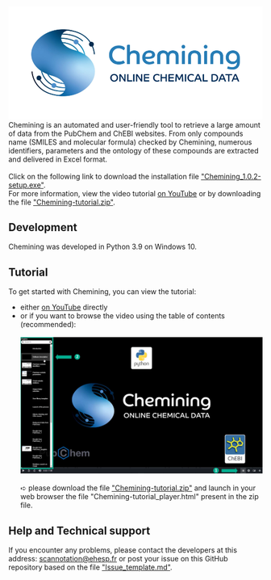 ![Chemining](Chemining-logo_git.png)
Chemining is an automated and user-friendly tool to retrieve a large amount of data from the PubChem and ChEBI websites. 
From only compounds name (SMILES and molecular formula) checked by Chemining, numerous identifiers, 
parameters and the ontology of these compounds are extracted and delivered in Excel format.\
\
Click on the following link to download the installation file ["Chemining_1.0.2-setup.exe"](https://github.com/scannotation/Chemining_software/blob/main/Chemining_1.0.2-setup.exe).\
For more information, view the video tutorial [on YouTube](https://youtu.be/tTnQ8K6wFkU) 
or by downloading the file ["Chemining-tutorial.zip"](https://github.com/scannotation/Chemining_software/blob/main/Chemining-tutorial.zip).

## Development
Chemining was developed in Python 3.9 on Windows 10.

## Tutorial
To get started with Chemining, you can view the tutorial:
* either [on YouTube](https://youtu.be/tTnQ8K6wFkU) directly
* or if you want to browse the video using the table of contents (recommended):\
\
![tutorial_summary](Chemining-tutorial_homepage.png)
\
\
&#x27AA; please download the file ["Chemining-tutorial.zip"](https://github.com/scannotation/Chemining_software/blob/main/Chemining-tutorial.zip)
and launch in your web browser the file "Chemining-tutorial_player.html" present in the zip file.

## Help and Technical support
If you encounter any problems, please contact the developers at this address: scannotation@ehesp.fr 
or post your issue on this GitHub repository based on the file ["Issue_template.md"](https://github.com/scannotation/Chemining_software/blob/main/Issue_template.md).
